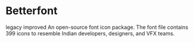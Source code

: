 # Betterfont
legacy improved
An open-source font icon package. The font file contains 399 icons to resemble Indian developers, designers, and VFX teams.
